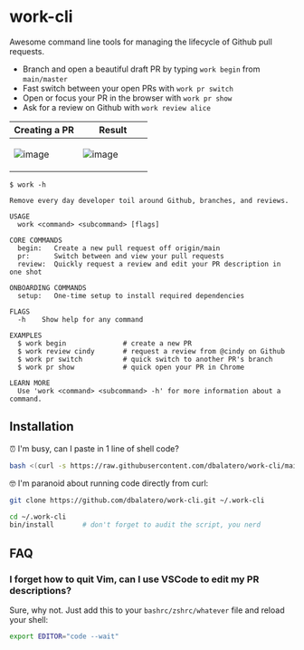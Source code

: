 # work-cli

Awesome command line tools for managing the lifecycle of Github pull requests.

* Branch and open a beautiful draft PR by typing `work begin` from `main/master`
* Fast switch between your open PRs with `work pr switch`
* Open or focus your PR in the browser with `work pr show`
* Ask for a review on Github with `work review alice`

<table>
<thead>
<tr>
<th>Creating a PR</th>
<th>Result</th>
</tr>
</thead>
<tbody>
<tr>
<td valign="top" width="50%">

![image](https://user-images.githubusercontent.com/59429/197116597-fca93c73-e9e3-4e80-a524-9ab26297856c.png)

</td>
<td valign="top" width="50%">

![image](https://user-images.githubusercontent.com/59429/197116703-9291bd39-0a15-4040-b0a0-cb69127a850e.png)

</td>
</tr>
</tbody>
</table>

```
$ work -h

Remove every day developer toil around Github, branches, and reviews.

USAGE
  work <command> <subcommand> [flags]

CORE COMMANDS
  begin:   Create a new pull request off origin/main
  pr:      Switch between and view your pull requests
  review:  Quickly request a review and edit your PR description in one shot

ONBOARDING COMMANDS
  setup:   One-time setup to install required dependencies

FLAGS
  -h    Show help for any command

EXAMPLES
  $ work begin              # create a new PR
  $ work review cindy       # request a review from @cindy on Github
  $ work pr switch          # quick switch to another PR's branch
  $ work pr show            # quick open your PR in Chrome

LEARN MORE
  Use 'work <command> <subcommand> -h' for more information about a command.
```

## Installation

⏰ I'm busy, can I paste in 1 line of shell code?

```bash
bash <(curl -s https://raw.githubusercontent.com/dbalatero/work-cli/main/bin/install)
```

🤓 I'm paranoid about running code directly from curl:

```bash
git clone https://github.com/dbalatero/work-cli.git ~/.work-cli

cd ~/.work-cli
bin/install       # don't forget to audit the script, you nerd
```

## FAQ

### I forget how to quit Vim, can I use VSCode to edit my PR descriptions?

Sure, why not. Just add this to your `bashrc/zshrc/whatever` file and reload
your shell:

```bash
export EDITOR="code --wait"
```
